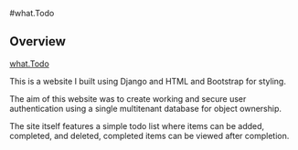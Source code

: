 #what.Todo

## Overview
[what.Todo](whatsdoin.today)

This is a website I built using Django and HTML and Bootstrap for styling.  

The aim of this website was to create working and secure user authentication using a single multitenant database for object ownership.  

The site itself features a simple todo list where items can be added, completed, and deleted, completed items can be viewed after completion.  


